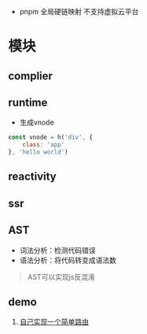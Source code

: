 
- pnpm 全局硬链映射 不支持虚拟云平台


# 模块

## complier

## runtime
- 生成vnode
```js
const vnode = h('div', {
    class: 'app'
}, 'hello world')
```

## reactivity

## ssr





## AST
- 词法分析：检测代码错误
- 语法分析：将代码转变成语法数
> AST可以实现js反混淆

## demo

1. [自己实现一个简单路由](https://cn.vuejs.org/guide/scaling-up/routing.html#simple-routing-from-scratch)
